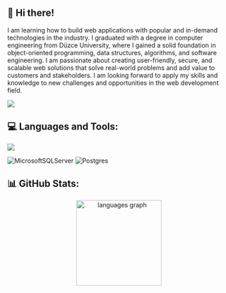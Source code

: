 ## 💫 Hi there!
I am learning how to build web applications with popular and in-demand technologies in the industry. I graduated with a degree in computer engineering from Düzce University, where I gained a solid foundation in object-oriented programming, data structures, algorithms, and software engineering. I am passionate about creating user-friendly, secure, and scalable web solutions that solve real-world problems and add value to customers and stakeholders. I am looking forward to apply my skills and knowledge to new challenges and opportunities in the web development field.
<p align="left">
  <a href="https://www.linkedin.com/in/ersinkaya4/" target="_blank">
    <img src="https://skillicons.dev/icons?i=linkedin" />
  </a>
</p>

## 💻 Languages and Tools:
<p align="left">
  <a href="https://skillicons.dev">
    <img src="https://skillicons.dev/icons?i=git,postman,dotnet,cs,html,css,sass,js,ts,react,bootstrap,tailwind" />
  </a>

   ![MicrosoftSQLServer](https://img.shields.io/badge/Microsoft%20SQL%20Server-CC2927?style=for-the-badge&logo=microsoft%20sql%20server&logoColor=white) 
   ![Postgres](https://img.shields.io/badge/postgres-%23316192.svg?style=for-the-badge&logo=postgresql&logoColor=white) 
</p>

## 📊 GitHub Stats:
<div align="center">
  <img src="https://github-readme-streak-stats.herokuapp.com/?user=ersin-kaya&theme=swift&hide_border=true" height="193" alt="languages graph"  />
  <!--
    <img src="https://github-readme-stats.vercel.app/api/top-langs/?username=ersin-kaya&theme=swift&hide_border=true&include_all_commits=false&count_private=false&layout=compact" height="193" alt="streak graph"  />
  -->
</div>

